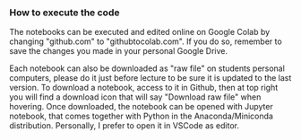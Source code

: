 ### How to execute the code
The notebooks can be executed and edited online on Google Colab by changing "github.com" to "githubtocolab.com". If you do so, remember to save the changes you made in your personal Google Drive.

Each notebook can also be downloaded as "raw file" on students personal computers, please do it just before lecture to be sure it is updated to the last version. To download a notebook, access to it in Github, then at top right you will find a download icon that will say "Download raw file" when hovering. Once downloaded, the notebook can be opened with Jupyter notebook, that comes together with Python in the Anaconda/Miniconda distribution. Personally, I prefer to open it in VSCode as editor.
